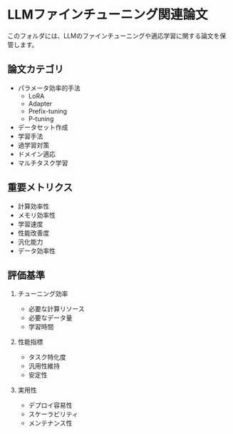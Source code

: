 # LLMファインチューニング関連論文

このフォルダには、LLMのファインチューニングや適応学習に関する論文を保管します。

## 論文カテゴリ

- パラメータ効率的手法
  - LoRA
  - Adapter
  - Prefix-tuning
  - P-tuning
- データセット作成
- 学習手法
- 過学習対策
- ドメイン適応
- マルチタスク学習

## 重要メトリクス

- 計算効率性
- メモリ効率性
- 学習速度
- 性能改善度
- 汎化能力
- データ効率性

## 評価基準

1. チューニング効率
   - 必要な計算リソース
   - 必要なデータ量
   - 学習時間

2. 性能指標
   - タスク特化度
   - 汎用性維持
   - 安定性

3. 実用性
   - デプロイ容易性
   - スケーラビリティ
   - メンテナンス性